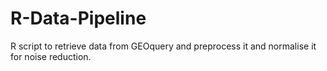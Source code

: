 # R-Data-Pipeline
R script to retrieve data from GEOquery and preprocess it and normalise it for noise reduction.
